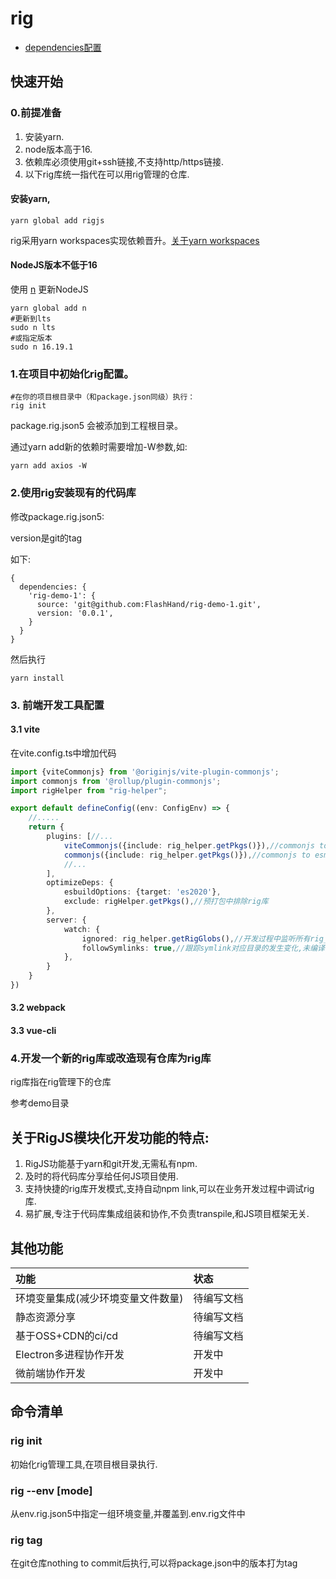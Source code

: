 # rig

- [dependencies配置](./doc/dependencies_cn.md)

## 快速开始

### 0.前提准备

1. 安装yarn.
2. node版本高于16.
3. 依赖库必须使用git+ssh链接,不支持http/https链接.
4. 以下rig库统一指代在可以用rig管理的仓库.

#### 安装yarn,

```shell
yarn global add rigjs
```

rig采用yarn workspaces实现依赖晋升。[关于yarn workspaces](https://classic.yarnpkg.com/en/docs/workspaces)

#### NodeJS版本不低于16

使用 [n](https://github.com/tj/n) 更新NodeJS

```shell
yarn global add n
#更新到lts
sudo n lts 
#或指定版本
sudo n 16.19.1
```

### 1.在项目中初始化rig配置。

```shell script
#在你的项目根目录中（和package.json同级）执行：
rig init
```

package.rig.json5 会被添加到工程根目录。

通过yarn add新的依赖时需要增加-W参数,如:

```shell
yarn add axios -W
```

### 2.使用rig安装现有的代码库

修改package.rig.json5:

version是git的tag

如下:

```json5
{
  dependencies: {
    'rig-demo-1': {
      source: 'git@github.com:FlashHand/rig-demo-1.git',
      version: '0.0.1',
    }
  }
}
```

然后执行

```shell
yarn install
```

### 3. 前端开发工具配置

#### 3.1 vite

在vite.config.ts中增加代码

```typescript
import {viteCommonjs} from '@originjs/vite-plugin-commonjs';
import commonjs from '@rollup/plugin-commonjs';
import rigHelper from "rig-helper";

export default defineConfig((env: ConfigEnv) => {
	//.....
	return {
		plugins: [//...
			viteCommonjs({include: rig_helper.getPkgs()}),//commonjs to esm,serve时有效,
			commonjs({include: rig_helper.getPkgs()}),//commonjs to esm,build时有效
			//... 
		],
		optimizeDeps: {
			esbuildOptions: {target: 'es2020'},
			exclude: rigHelper.getPkgs(),//预打包中排除rig库
		},
		server: {
			watch: {
				ignored: rig_helper.getRigGlobs(),//开发过程中监听所有rig_dev下的库,js库完成编译后会触发hmr
				followSymlinks: true,//跟踪symlink对应目录的发生变化,未编译的
			},
		}
	}
})
```

#### 3.2 webpack

#### 3.3 vue-cli

### 4.开发一个新的rig库或改造现有仓库为rig库

rig库指在rig管理下的仓库

参考demo目录

## 关于RigJS模块化开发功能的特点:

1. RigJS功能基于yarn和git开发,无需私有npm.
2. 及时的将代码库分享给任何JS项目使用.
3. 支持快捷的rig库开发模式,支持自动npm link,可以在业务开发过程中调试rig库.
4. 易扩展,专注于代码库集成组装和协作,不负责transpile,和JS项目框架无关.

## 其他功能

| 功能                 | 状态    |
|:-------------------|:------|
| 环境变量集成(减少环境变量文件数量) | 待编写文档 |
| 静态资源分享             | 待编写文档 |
| 基于OSS+CDN的ci/cd    | 待编写文档 |
| Electron多进程协作开发    | 开发中   |
| 微前端协作开发            | 开发中   |

## 命令清单

### rig init

初始化rig管理工具,在项目根目录执行.

### rig --env [mode]

从env.rig.json5中指定一组环境变量,并覆盖到.env.rig文件中

### rig tag

在git仓库nothing to commit后执行,可以将package.json中的版本打为tag

